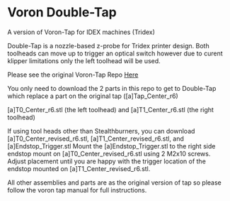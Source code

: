 # Voron Double-Tap
 A version of Voron-Tap for IDEX machines (Tridex)

Double-Tap is a nozzle-based z-probe for Tridex printer design. 
Both toolheads can move up to trigger an optical switch however due to curent klipper limitations only the left toolhead will be used. 


Please see the original Voron-Tap Repo [Here](https://github.com/VoronDesign/Voron-Tap)

You only need to download the 2 parts in this repo to get to Double-Tap which replace a part on the original tap ([a]Tap_Center_r6)

[a]T0_Center_r6.stl (the left toolhead) and [a]T1_Center_r6.stl (the right toolhead)

If using tool heads other than Stealthburners, you can download [a]T0_Center_revised_r6.stl, [a]T1_Center_revised_r6.stl, and [a]Endstop_Trigger.stl
Mount the [a]Endstop_Trigger.stl to the right side endstop mount on [a]T0_Center_revised_r6.stl using 2 M2x10 screws. Adjust placement until you are happy with the trigger location of the endstop mounted on [a]T1_Center_revised_r6.stl.

All other assemblies and parts are as the original version of tap so please follow the voron tap manual for full instructions.
